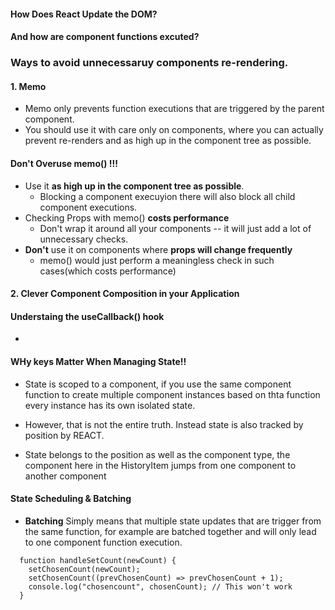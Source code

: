 #### How Does React Update the DOM?

#### And how are component functions excuted?

### Ways to avoid unnecessaruy components re-rendering.

#### 1. Memo

- Memo only prevents function executions that are triggered by the parent component.
- You should use it with care only on components, where you can actually prevent re-renders and as high up in the component tree as possible.

#### Don't Overuse memo() !!!

- Use it **as high up in the component tree as possible**.
  - Blocking a component execuyion there will also block all child component executions.
- Checking Props with memo() **costs performance**
  - Don't wrap it around all your components -- it will just add a lot of unnecessary checks.
- **Don't** use it on components where **props will change frequently**
  - memo() would just perform a meaningless check in such cases(which costs performance)

#### 2. Clever Component Composition in your Application

#### Understaing the useCallback() hook

-

#### WHy keys Matter When Managing State!!

- State is scoped to a component, if you use the same component function to create multiple component instances based on thta function every instance has its own isolated state.
- However, that is not the entire truth. Instead state is also tracked by position by REACT.

- State belongs to the position as well as the component type, the component here in the HistoryItem jumps from one component to another component

#### State Scheduling & Batching

- **Batching** Simply means that multiple state updates that are trigger from the same function, for example are batched together and will only lead to one component function execution.

```
  function handleSetCount(newCount) {
    setChosenCount(newCount);
    setChosenCount((prevChosenCount) => prevChosenCount + 1);
    console.log("chosencount", chosenCount); // This won't work
  }
```
